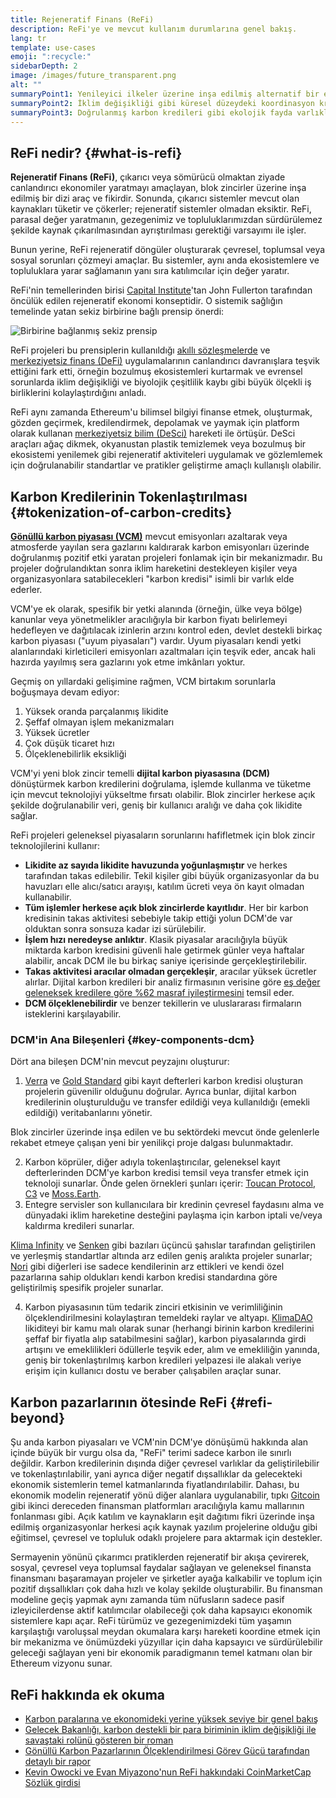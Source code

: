 ```yaml
---
title: Rejeneratif Finans (ReFi)
description: ReFi'ye ve mevcut kullanım durumlarına genel bakış.
lang: tr
template: use-cases
emoji: ":recycle:"
sidebarDepth: 2
image: /images/future_transparent.png
alt: ""
summaryPoint1: Yenileyici ilkeler üzerine inşa edilmiş alternatif bir ekonomik sistem
summaryPoint2: İklim değişikliği gibi küresel düzeydeki koordinasyon krizlerini çözmek için Ethereum'dan yararlanma girişimi
summaryPoint3: Doğrulanmış karbon kredileri gibi ekolojik fayda varlıklarını büyük ölçüde ölçeklendirmek için bir araç
---
```


## ReFi nedir? {#what-is-refi}

**Rejeneratif Finans (ReFi)**, çıkarıcı veya sömürücü olmaktan ziyade canlandırıcı ekonomiler yaratmayı amaçlayan, blok zincirler üzerine inşa edilmiş bir dizi araç ve fikirdir. Sonunda, çıkarıcı sistemler mevcut olan kaynakları tüketir ve çökerler; rejeneratif sistemler olmadan eksiktir. ReFi, parasal değer yaratmanın, gezegenimiz ve topluluklarımızdan sürdürülemez şekilde kaynak çıkarılmasından ayrıştırılması gerektiği varsayımı ile işler.

Bunun yerine, ReFi rejeneratif döngüler oluşturarak çevresel, toplumsal veya sosyal sorunları çözmeyi amaçlar. Bu sistemler, aynı anda ekosistemlere ve topluluklara yarar sağlamanın yanı sıra katılımcılar için değer yaratır.

ReFi'nin temellerinden birisi [Capital Institute](https://capitalinstitute.org)'tan John Fullerton tarafından öncülük edilen rejeneratif ekonomi konseptidir. O sistemik sağlığın temelinde yatan sekiz birbirine bağlı prensip önerdi:

![Birbirine bağlanmış sekiz prensip](./refi-regenerative-economy-diagram.png)

ReFi projeleri bu prensiplerin kullanıldığı [akıllı sözleşmelerde](/developers/docs/smart-contracts/) ve [merkeziyetsiz finans (DeFi)](/defi/) uygulamalarının canlandırıcı davranışlara teşvik ettiğini fark etti, örneğin bozulmuş ekosistemleri kurtarmak ve evrensel sorunlarda iklim değişikliği ve biyolojik çeşitlilik kaybı gibi büyük ölçekli iş birliklerini kolaylaştırdığını anladı.

ReFi aynı zamanda Ethereum'u bilimsel bilgiyi finanse etmek, oluşturmak, gözden geçirmek, kredilendirmek, depolamak ve yaymak için platform olarak kullanan [merkeziyetsiz bilim (DeSci)](/desci/) hareketi ile örtüşür. DeSci araçları ağaç dikmek, okyanustan plastik temizlemek veya bozulmuş bir ekosistemi yenilemek gibi rejeneratif aktiviteleri uygulamak ve gözlemlemek için doğrulanabilir standartlar ve pratikler geliştirme amaçlı kullanışlı olabilir.

## Karbon Kredilerinin Tokenlaştırılması {#tokenization-of-carbon-credits}

**[Gönüllü karbon piyasası (VCM)](https://climatefocus.com/so-what-voluntary-carbon-market-exactly/)** mevcut emisyonları azaltarak veya atmosferde yayılan sera gazlarını kaldırarak karbon emisyonları üzerinde doğrulanmış pozitif etki yaratan projeleri fonlamak için bir mekanizmadır. Bu projeler doğrulandıktan sonra iklim hareketini destekleyen kişiler veya organizasyonlara satabilecekleri "karbon kredisi" isimli bir varlık elde ederler.

VCM'ye ek olarak, spesifik bir yetki alanında (örneğin, ülke veya bölge) kanunlar veya yönetmelikler aracılığıyla bir karbon fiyatı belirlemeyi hedefleyen ve dağıtılacak izinlerin arzını kontrol eden, devlet destekli birkaç karbon piyasası ("uyum piyasaları") vardır. Uyum piyasaları kendi yetki alanlarındaki kirleticileri emisyonları azaltmaları için teşvik eder, ancak hali hazırda yayılmış sera gazlarını yok etme imkânları yoktur.

Geçmiş on yıllardaki gelişimine rağmen, VCM birtakım sorunlarla boğuşmaya devam ediyor:

1. Yüksek oranda parçalanmış likidite
2. Şeffaf olmayan işlem mekanizmaları
3. Yüksek ücretler
4. Çok düşük ticaret hızı
5. Ölçeklenebilirlik eksikliği

VCM'yi yeni blok zincir temelli **dijital karbon piyasasına (DCM)** dönüştürmek karbon kredilerini doğrulama, işlemde kullanma ve tüketme için mevcut teknolojiyi yükseltme fırsatı olabilir. Blok zincirler herkese açık şekilde doğrulanabilir veri, geniş bir kullanıcı aralığı ve daha çok likidite sağlar.

ReFi projeleri geleneksel piyasaların sorunlarını hafifletmek için blok zincir teknolojilerini kullanır:

- **Likidite az sayıda likidite havuzunda yoğunlaşmıştır** ve herkes tarafından takas edilebilir. Tekil kişiler gibi büyük organizasyonlar da bu havuzları elle alıcı/satıcı arayışı, katılım ücreti veya ön kayıt olmadan kullanabilir.
- **Tüm işlemler herkese açık blok zincirlerde kayıtlıdır**. Her bir karbon kredisinin takas aktivitesi sebebiyle takip ettiği yolun DCM'de var olduktan sonra sonsuza kadar izi sürülebilir.
- **İşlem hızı neredeyse anlıktır**. Klasik piyasalar aracılığıyla büyük miktarda karbon kredisini güvenli hale getirmek günler veya haftalar alabilir, ancak DCM ile bu birkaç saniye içerisinde gerçekleştirilebilir.
- **Takas aktivitesi aracılar olmadan gerçekleşir**, aracılar yüksek ücretler alırlar. Dijital karbon kredileri bir analiz firmasının verisine göre [eş değer geleneksek kredilere göre %62 masraf iyileştirmesini](https://www.klimadao.finance/blog/klimadao-analysis-of-the-base-carbon-tonne) temsil eder.
- **DCM ölçeklenebilirdir** ve benzer tekillerin ve uluslararası firmaların isteklerini karşılayabilir.

### DCM'in Ana Bileşenleri {#key-components-dcm}

Dört ana bileşen DCM'nin mevcut peyzajını oluşturur:

1. [Verra](https://verra.org/project/vcs-program/registry-system/) ve [Gold Standard](https://www.goldstandard.org/) gibi kayıt defterleri karbon kredisi oluşturan projelerin güvenilir olduğunu doğrular. Ayrıca bunlar, dijital karbon kredilerinin oluşturulduğu ve transfer edildiği veya kullanıldığı (emekli edildiği) veritabanlarını yönetir.

Blok zincirler üzerinde inşa edilen ve bu sektördeki mevcut önde gelenlerle rekabet etmeye çalışan yeni bir yenilikçi proje dalgası bulunmaktadır.

2. Karbon köprüler, diğer adıyla tokenlaştırıcılar, geleneksel kayıt defterlerinden DCM'ye karbon kredisi temsil veya transfer etmek için teknoloji sunarlar. Önde gelen örnekleri şunları içerir: [Toucan Protocol](https://toucan.earth/), [C3](https://c3.app/) ve [Moss.Earth](https://moss.earth/).
3. Entegre servisler son kullanıcılara bir kredinin çevresel faydasını alma ve dünyadaki iklim hareketine desteğini paylaşma için karbon iptali ve/veya kaldırma kredileri sunarlar.

[Klima Infinity](https://www.klimadao.finance/infinity) ve [Senken](https://senken.io/) gibi bazıları üçüncü şahıslar tarafından geliştirilen ve yerleşmiş standartlar altında arz edilen geniş aralıkta projeler sunarlar; [Nori](https://nori.com/) gibi diğerleri ise sadece kendilerinin arz ettikleri ve kendi özel pazarlarına sahip oldukları kendi karbon kredisi standardına göre geliştirilmiş spesifik projeler sunarlar.

4. Karbon piyasasının tüm tedarik zinciri etkisinin ve verimliliğinin ölçeklendirilmesini kolaylaştıran temeldeki raylar ve altyapı. [KlimaDAO](http://klimadao.finance/) likiditeyi bir kamu malı olarak sunar (herhangi birinin karbon kredilerini şeffaf bir fiyatla alıp satabilmesini sağlar), karbon piyasalarında girdi artışını ve emeklilikleri ödüllerle teşvik eder, alım ve emekliliğin yanında, geniş bir tokenlaştırılmış karbon kredileri yelpazesi ile alakalı veriye erişim için kullanıcı dostu ve beraber çalışabilen araçlar sunar.

## Karbon pazarlarının ötesinde ReFi {#refi-beyond}

Şu anda karbon piyasaları ve VCM'nin DCM'ye dönüşümü hakkında alan içinde büyük bir vurgu olsa da, "ReFi" terimi sadece karbon ile sınırlı değildir. Karbon kredilerinin dışında diğer çevresel varlıklar da geliştirilebilir ve tokenlaştırılabilir, yani ayrıca diğer negatif dışsallıklar da gelecekteki ekonomik sistemlerin temel katmanlarında fiyatlandırılabilir. Dahası, bu ekonomik modelin rejeneratif yönü diğer alanlara uygulanabilir, tıpkı [Gitcoin](https://gitcoin.co/) gibi ikinci dereceden finansman platformları aracılığıyla kamu mallarının fonlanması gibi. Açık katılım ve kaynakların eşit dağıtımı fikri üzerinde inşa edilmiş organizasyonlar herkesi açık kaynak yazılım projelerine olduğu gibi eğitimsel, çevresel ve topluluk odaklı projelere para aktarmak için destekler.

Sermayenin yönünü çıkarımcı pratiklerden rejeneratif bir akışa çevirerek, sosyal, çevresel veya toplumsal faydalar sağlayan ve geleneksel finansta finansmanı başaramayan projeler ve şirketler ayağa kalkabilir ve toplum için pozitif dışsallıkları çok daha hızlı ve kolay şekilde oluşturabilir. Bu finansman modeline geçiş yapmak aynı zamanda tüm nüfusların sadece pasif izleyicilerdense aktif katılımcılar olabileceği çok daha kapsayıcı ekonomik sistemlere kapı açar. ReFi türümüz ve gezegenimizdeki tüm yaşamın karşılaştığı varoluşsal meydan okumalara karşı hareketi koordine etmek için bir mekanizma ve önümüzdeki yüzyıllar için daha kapsayıcı ve sürdürülebilir geleceği sağlayan yeni bir ekonomik paradigmanın temel katmanı olan bir Ethereum vizyonu sunar.

## ReFi hakkında ek okuma

- [Karbon paralarına ve ekonomideki yerine yüksek seviye bir genel bakış](https://www.klimadao.finance/blog/the-vision-of-a-carbon-currency)
- [Gelecek Bakanlığı, karbon destekli bir para biriminin iklim değişikliği ile savaştaki rolünü gösteren bir roman](https://en.wikipedia.org/wiki/The_Ministry_for_the_Future)
- [Gönüllü Karbon Pazarlarının Ölçeklendirilmesi Görev Gücü tarafından detaylı bir rapor](https://www.iif.com/Portals/1/Files/TSVCM_Report.pdf)
- [Kevin Owocki ve Evan Miyazono'nun ReFi hakkındaki CoinMarketCap Sözlük girdisi](https://coinmarketcap.com/alexandria/glossary/regenerative-finance-refi)
